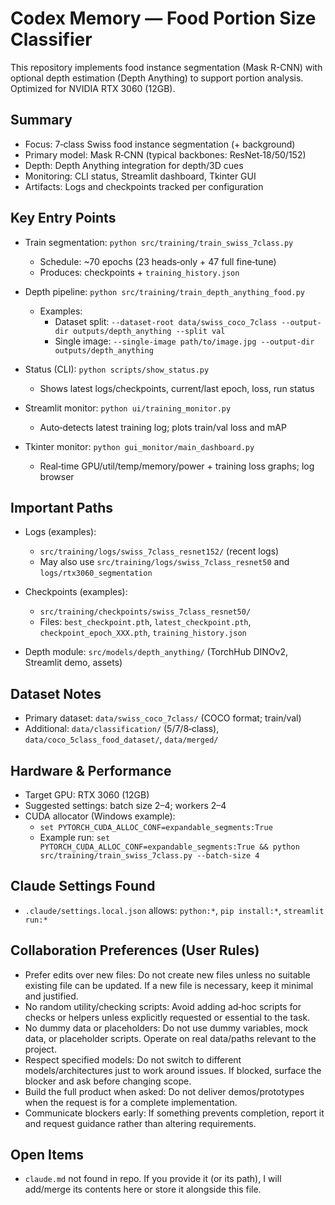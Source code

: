 # Codex Memory — Food Portion Size Classifier

This repository implements food instance segmentation (Mask R-CNN) with optional depth estimation (Depth Anything) to support portion analysis. Optimized for NVIDIA RTX 3060 (12GB).

## Summary

- Focus: 7‑class Swiss food instance segmentation (+ background)
- Primary model: Mask R‑CNN (typical backbones: ResNet‑18/50/152)
- Depth: Depth Anything integration for depth/3D cues
- Monitoring: CLI status, Streamlit dashboard, Tkinter GUI
- Artifacts: Logs and checkpoints tracked per configuration

## Key Entry Points

- Train segmentation: `python src/training/train_swiss_7class.py`
  - Schedule: ~70 epochs (23 heads‑only + 47 full fine‑tune)
  - Produces: checkpoints + `training_history.json`

- Depth pipeline: `python src/training/train_depth_anything_food.py`
  - Examples:
    - Dataset split: `--dataset-root data/swiss_coco_7class --output-dir outputs/depth_anything --split val`
    - Single image: `--single-image path/to/image.jpg --output-dir outputs/depth_anything`

- Status (CLI): `python scripts/show_status.py`
  - Shows latest logs/checkpoints, current/last epoch, loss, run status

- Streamlit monitor: `python ui/training_monitor.py`
  - Auto‑detects latest training log; plots train/val loss and mAP

- Tkinter monitor: `python gui_monitor/main_dashboard.py`
  - Real‑time GPU/util/temp/memory/power + training loss graphs; log browser

## Important Paths

- Logs (examples):
  - `src/training/logs/swiss_7class_resnet152/` (recent logs)
  - May also use `src/training/logs/swiss_7class_resnet50` and `logs/rtx3060_segmentation`

- Checkpoints (examples):
  - `src/training/checkpoints/swiss_7class_resnet50/`
  - Files: `best_checkpoint.pth`, `latest_checkpoint.pth`, `checkpoint_epoch_XXX.pth`, `training_history.json`

- Depth module: `src/models/depth_anything/` (TorchHub DINOv2, Streamlit demo, assets)

## Dataset Notes

- Primary dataset: `data/swiss_coco_7class/` (COCO format; train/val)
- Additional: `data/classification/` (5/7/8‑class), `data/coco_5class_food_dataset/`, `data/merged/`

## Hardware & Performance

- Target GPU: RTX 3060 (12GB)
- Suggested settings: batch size 2–4; workers 2–4
- CUDA allocator (Windows example):
  - `set PYTORCH_CUDA_ALLOC_CONF=expandable_segments:True`
  - Example run: `set PYTORCH_CUDA_ALLOC_CONF=expandable_segments:True && python src/training/train_swiss_7class.py --batch-size 4`

## Claude Settings Found

- `.claude/settings.local.json` allows: `python:*`, `pip install:*`, `streamlit run:*`

## Collaboration Preferences (User Rules)

- Prefer edits over new files: Do not create new files unless no suitable existing file can be updated. If a new file is necessary, keep it minimal and justified.
- No random utility/checking scripts: Avoid adding ad‑hoc scripts for checks or helpers unless explicitly requested or essential to the task.
- No dummy data or placeholders: Do not use dummy variables, mock data, or placeholder scripts. Operate on real data/paths relevant to the project.
- Respect specified models: Do not switch to different models/architectures just to work around issues. If blocked, surface the blocker and ask before changing scope.
- Build the full product when asked: Do not deliver demos/prototypes when the request is for a complete implementation.
- Communicate blockers early: If something prevents completion, report it and request guidance rather than altering requirements.

## Open Items

- `claude.md` not found in repo. If you provide it (or its path), I will add/merge its contents here or store it alongside this file.

